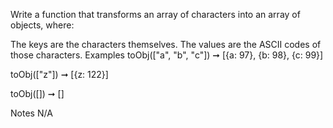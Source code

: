Write a function that transforms an array of characters into an array of objects, where:

The keys are the characters themselves.
The values are the ASCII codes of those characters.
Examples
toObj(["a", "b", "c"]) ➞ [{a: 97}, {b: 98}, {c: 99}]

toObj(["z"]) ➞ [{z: 122}]

toObj([]) ➞ []

Notes
N/A